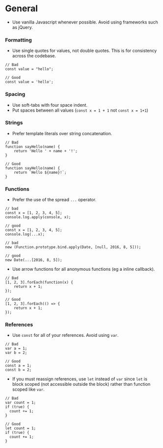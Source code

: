 # General

* Use vanilla Javascript whenever possible. Avoid using frameworks such as jQuery.


### Formatting
* Use single quotes for values, not double quotes. This is for consistency across the codebase. 
```
// Bad
const value = "hello";

// Good
const value = 'hello';
```

### Spacing

* Use soft-tabs with four space indent.
* Put spaces between all values (`const x = 1 + 1` not `const x = 1+1`)


### Strings
* Prefer template literals over string concatenation.
```
// Bad
function sayHello(name) {
    return 'Hello ' + name + '!';
}

// Good
function sayHello(name) {
    return `Hello ${name}!`;
}

```

### Functions
* Prefer the use of the spread `...` operator.
```
// bad
const x = [1, 2, 3, 4, 5];
console.log.apply(console, x);

// good
const x = [1, 2, 3, 4, 5];
console.log(...x);

// bad
new (Function.prototype.bind.apply(Date, [null, 2016, 8, 5]));

// good
new Date(...[2016, 8, 5]);
```

* Use arrow functions for all anonymous functions (eg a inline callback).
```
// Bad
[1, 2, 3].forEach(function(x) {
    return x + 1;
});

// Good
[1, 2, 3].forEach(() => {
    return x + 1;
});

```
### References

* Use `const` for all of your references. Avoid using `var`. 
```
// Bad
var a = 1;
var b = 2;

// Good
const a = 1;
const b = 2;
```
* If you must reassign references, use `let` instead of `var` since `let` is block scoped (not accessible outside the block) rather than function scoped like `var`.
```
// Bad
var count = 1;
if (true) {
  count += 1;
}

// Good
let count = 1;
if (true) {
  count += 1;
}
```
